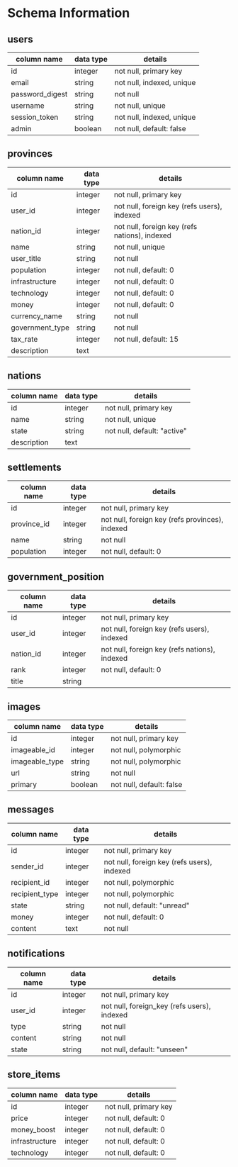 # Schema Information

## users
column name     | data type | details
----------------|-----------|-----------------------
id              | integer   | not null, primary key
email           | string    | not null, indexed, unique
password_digest | string    | not null
username        | string    | not null, unique
session_token   | string    | not null, indexed, unique
admin           | boolean   | not null, default: false

## provinces
column name     | data type | details
----------------|-----------|-----------------------
id              | integer   | not null, primary key
user_id         | integer   | not null, foreign key (refs users), indexed
nation_id       | integer   | not null, foreign key (refs nations), indexed
name            | string    | not null, unique
user_title      | string    | not null
population      | integer   | not null, default: 0
infrastructure  | integer   | not null, default: 0
technology      | integer   | not null, default: 0
money           | integer   | not null, default: 0
currency_name   | string    | not null
government_type | string    | not null
tax_rate        | integer   | not null, default: 15
description     | text      |

## nations
column name     | data type | details
----------------|-----------|-----------------------
id              | integer   | not null, primary key
name            | string    | not null, unique
state           | string    | not null, default: "active"
description     | text      |

## settlements
column name     | data type | details
----------------|-----------|-----------------------
id              | integer   | not null, primary key
province_id     | integer   | not null, foreign key (refs provinces), indexed
name            | string    | not null
population      | integer   | not null, default: 0

## government_position
column name     | data type | details
----------------|-----------|-----------------------
id              | integer   | not null, primary key
user_id         | integer   | not null, foreign key (refs users), indexed
nation_id       | integer   | not null, foreign key (refs nations), indexed
rank            | integer   | not null, default: 0
title           | string    |

## images
column name     | data type | details
----------------|-----------|-----------------------
id              | integer   | not null, primary key
imageable_id    | integer   | not null, polymorphic
imageable_type  | string    | not null, polymorphic
url             | string    | not null
primary         | boolean   | not null, default: false

## messages
column name     | data type | details
----------------|-----------|-----------------------
id              | integer   | not null, primary key
sender_id       | integer   | not null, foreign key (refs users), indexed
recipient_id    | integer   | not null, polymorphic
recipient_type  | integer   | not null, polymorphic
state           | string    | not null, default: "unread"
money           | integer   | not null, default: 0
content         | text      | not null

## notifications
column name     | data type | details
----------------|-----------|-----------------------
id              | integer   | not null, primary key
user_id         | integer   | not null, foreign_key (refs users), indexed
type            | string    | not null
content         | string    | not null
state           | string    | not null, default: "unseen"

## store_items
column name     | data type | details
----------------|-----------|-----------------------
id              | integer   | not null, primary key
price           | integer   | not null, default: 0
money_boost     | integer   | not null, default: 0
infrastructure  | integer   | not null, default: 0
technology      | integer   | not null, default: 0
